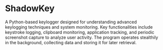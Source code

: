# ShadowKey
 A Python-based keylogger designed for understanding advanced keylogging techniques and system monitoring. Key functionalities include keystroke logging, clipboard monitoring, application tracking, and periodic screenshot capture to analyze user activity. The program operates stealthily in the background, collecting data and storing it for later retrieval.
